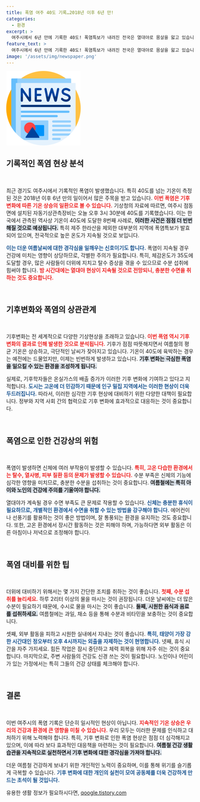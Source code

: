 ```yaml
---
title: 폭염 여주 40도 기록…2018년 이후 6년 만!
categories:
  - 환경
excerpt: >
  여주시에서 6년 만에 기록한 40도! 폭염특보가 내려진 전국은 열대야로 몸살을 앓고 있습니다. 과연, 올 여름의 기억은 어떻게 남을까요?
feature_text: >
  여주시에서 6년 만에 기록한 40도! 폭염특보가 내려진 전국은 열대야로 몸살을 앓고 있습니다. 과연, 올 여름의 기억은 어떻게 남을까요?
image: '/assets/img/newspaper.png'
---
```


<p><img src="/assets/img/newspaper.png" alt="kimp 속보" /></p>

<h2 data-ke-size="size26">기록적인 폭염 현상 분석</h2>

<p data-ke-size="size16">&nbsp;</p>

<p>최근 경기도 여주시에서 기록적인 폭염이 발생했습니다. 특히 40도를 넘는 기온이 측정된 것은 2018년 이후 6년 만의 일이어서 많은 주목을 받고 있습니다. <b><span style="color: #ee2323;">이번 폭염은 기후 변화에 따른 기온 상승의 일환으로 볼 수 있습니다.</span></b> 기상청의 자료에 따르면, 여주시 점동면에 설치된 자동기상관측장비는 오늘 오후 3시 30분에 40도를 기록했습니다. 이는 한국에서 관측된 역사상 기온이 40도에 도달한 8번째 사례로, <b><span style="background-color: #21538527;">이러한 사건은 점점 더 빈번해질 것으로 예상됩니다.</span></b> 특히 제주 한라산을 제외한 대부분의 지역에 폭염특보가 발효되어 있으며, 전국적으로 높은 온도가 지속될 것으로 보입니다. </p>

<p><b><span style="color: #1a5490;">이는 더운 여름날씨에 대한 경각심을 일깨우는 신호이기도 합니다.</span></b> 폭염이 지속될 경우 건강에 미치는 영향이 상당하므로, 각별한 주의가 필요합니다. 특히, 체감온도가 35도에 도달할 경우, 많은 사람들이 더위에 지치고 탈수 증상을 겪을 수 있으므로 수분 섭취에 힘써야 합니다. <b><span style="color: #ee2323;">밤 시간대에는 열대야 현상이 지속될 것으로 전망되니, 충분한 수면을 취하는 것도 중요합니다.</span></b></p>

<p data-ke-size="size16">&nbsp;</p>

<h2 data-ke-size="size26">기후변화와 폭염의 상관관계</h2>

<p data-ke-size="size16">&nbsp;</p>

<p>기후변화는 전 세계적으로 다양한 기상현상을 초래하고 있습니다. <b><span style="color: #ee2323;">이번 폭염 역시 기후 변화의 결과로 인해 발생한 것으로 분석됩니다.</span></b> 기후가 점점 따뜻해지면서 여름철의 평균 기온은 상승하고, 극단적인 날씨가 잦아지고 있습니다. 기온이 40도에 육박하는 경우는 예전에는 드물었지만, 이제는 빈번하게 발생하고 있습니다. <b><span style="background-color: #21538527;">기후 변화는 극심한 폭염을 일으킬 수 있는 환경을 조성하게 됩니다.</span></b></p>

<p>실제로, 기후학자들은 온실가스의 배출 증가가 이러한 기후 변화에 기여하고 있다고 지적합니다. <b><span style="color: #1a5490;">도시는 고온에 더 민감하기 때문에 인구 밀집 지역에서는 이러한 현상이 더욱 두드러집니다.</span></b> 따라서, 이러한 심각한 기후 현상에 대비하기 위한 다양한 대책이 필요합니다. 정부와 지역 사회 간의 협력으로 기후 변화에 효과적으로 대응하는 것이 중요합니다.</p>

<p data-ke-size="size16">&nbsp;</p>

<h2 data-ke-size="size26">폭염으로 인한 건강상의 위험</h2>

<p data-ke-size="size16">&nbsp;</p>

<p>폭염이 발생하면 신체에 여러 부작용이 발생할 수 있습니다. <b><span style="color: #ee2323;">특히, 고온 다습한 환경에서는 탈수, 열사병, 피부 질환 등의 문제가 발생할 수 있습니다.</span></b> 수분 부족은 신체의 기능에 심각한 영향을 미치므로, 충분한 수분을 섭취하는 것이 중요합니다. <b><span style="background-color: #21538527;">여름철에는 특히 아이와 노인의 건강에 주의를 기울여야 합니다.</span></b></p>

<p>열대야가 계속될 경우 수면 부족도 큰 문제로 작용할 수 있습니다. <b><span style="color: #1a5490;">신체는 충분한 휴식이 필요하므로, 개별적인 환경에서 수면을 취할 수 있는 방법을 강구해야 합니다.</span></b> 에어컨이나 선풍기를 활용하는 것이 좋은 방법이며, 잘 통풍되는 환경을 유지하는 것도 중요합니다. 또한, 고온 환경에서 장시간 활동하는 것은 피해야 하며, 가능하다면 외부 활동은 이른 아침이나 저녁으로 조정해야 합니다.</p>

<p data-ke-size="size16">&nbsp;</p>

<h2 data-ke-size="size26">폭염 대비를 위한 팁</h2>

<p data-ke-size="size16">&nbsp;</p>

<p>더위에 대비하기 위해서는 몇 가지 간단한 조치를 취하는 것이 좋습니다. <b><span style="color: #ee2323;">첫째, 수분 섭취를 늘리세요.</span></b> 하루 2리터 이상의 물을 마시는 것이 권장됩니다. 더운 날씨에는 더 많은 수분이 필요하기 때문에, 수시로 물을 마시는 것이 좋습니다. <b><span style="background-color: #21538527;">둘째, 시원한 음식과 음료를 섭취하세요.</span></b> 여름철에는 과일, 채소 등을 통해 수분과 비타민을 보충하는 것이 중요합니다.</p>

<p>셋째, 외부 활동을 피하고 시원한 실내에서 지내는 것이 좋습니다. <b><span style="color: #1a5490;">특히, 태양이 가장 강한 시간대인 정오부터 오후 4시까지는 외출을 자제하는 것이 현명합니다.</span></b> 넷째, 휴식 시간을 자주 가지세요. 힘든 작업은 잠시 중단하고 체력 회복을 위해 자주 쉬는 것이 중요합니다. 마지막으로, 주변 사람들의 건강도 신경 쓰는 것이 필요합니다. 노인이나 어린이가 있는 가정에서는 특히 그들의 건강 상태를 체크해야 합니다.</p>

<p data-ke-size="size16">&nbsp;</p>

<h2 data-ke-size="size26">결론</h2>

<p data-ke-size="size16">&nbsp;</p>

<p>이번 여주시의 폭염 기록은 단순히 일시적인 현상이 아닙니다. <b><span style="color: #ee2323;">지속적인 기온 상승은 우리의 건강과 환경에 큰 영향을 미칠 수 있습니다.</span></b> 우리 모두는 이러한 문제를 인식하고 대처하기 위해 노력해야 합니다. 특히, 기후 변화로 인한 폭염 현상은 점점 더 심각해지고 있으며, 이에 따라 보다 효과적인 대응책을 마련하는 것이 필요합니다. <b><span style="background-color: #21538527;">여름철 건강 생활 습관을 지속적으로 실천하면서 기후 변화에 대한 경각심을 가져야 합니다.</span></b></p>

<p>더운 여름철 건강하게 보내기 위한 개인적인 노력이 중요하며, 이를 통해 위기를 슬기롭게 극복할 수 있습니다. <b><span style="color: #1a5490;">기후 변화에 대한 개인의 실천이 모여 공동체를 더욱 건강하게 만드는 초석이 될 것입니다.</span></b></p>
유용한 생활 정보가 필요하시다면, <a href="https://qoogle.tistory.com" rel="dofollow">qoogle.tistory.com</a>


